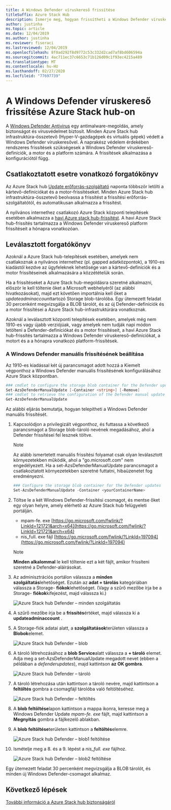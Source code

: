 ```yaml
---
title: A Windows Defender víruskereső frissítése
titleSuffix: Azure Stack Hub
description: Ismerje meg, hogyan frissítheti a Windows Defender víruskeresőt Azure Stack hub-on
author: justinha
ms.topic: article
ms.date: 12/04/2019
ms.author: justinha
ms.reviewer: fiseraci
ms.lastreviewed: 12/04/2019
ms.openlocfilehash: 8f0ad292f8d9772c53c332d2cad7af8bd606594a
ms.sourcegitcommit: 4ac711ec37c6653c71b126d09c1f93ec4215a489
ms.translationtype: MT
ms.contentlocale: hu-HU
ms.lasthandoff: 02/27/2020
ms.locfileid: "77697739"
---
```

# <a name="update-windows-defender-antivirus-on-azure-stack-hub"></a>A Windows Defender víruskereső frissítése Azure Stack hub-on

A [Windows Defender Antivirus](https://docs.microsoft.com/windows/security/threat-protection/windows-defender-antivirus/windows-defender-antivirus-in-windows-10) egy antimalware-megoldás, amely biztonságot és vírusvédelmet biztosít. Minden Azure Stack hub infrastruktúra-összetevő (Hyper-V-gazdagépek és virtuális gépek) védett a Windows Defender víruskeresővel. A naprakész védelem érdekében rendszeres frissítések szükségesek a Windows Defender víruskereső-definíciók, a motor és a platform számára. A frissítések alkalmazása a konfigurációtól függ.

## <a name="connected-scenario"></a>Csatlakoztatott esetre vonatkozó forgatókönyv

Az Azure Stack hub [Update erőforrás-szolgáltató](azure-stack-updates.md#the-update-resource-provider) naponta többször letölti a kártevő-definíciókat és a motor-frissítéseket. Minden Azure Stack hub infrastruktúra-összetevő beolvassa a frissítést a frissítési erőforrás-szolgáltatótól, és automatikusan alkalmazza a frissítést.

A nyilvános internethez csatlakozó Azure Stack központi telepítések esetében alkalmazza a [havi Azure stack hub-frissítést](azure-stack-apply-updates.md). A havi Azure Stack hub-frissítés tartalmazza a Windows Defender víruskereső platform frissítéseit a hónapra vonatkozóan.

## <a name="disconnected-scenario"></a>Leválasztott forgatókönyv

Azoknál a Azure Stack hub-telepítések esetében, amelyek nem csatlakoznak a nyilvános internethez (pl. gapped adatközpontok), a 1910-es kiadástól kezdve az ügyfeleknek lehetősége van a kártevő-definíciók és a motor frissítéseinek alkalmazására a közzétételük során. 

Ha a frissítéseket a Azure Stack hub-megoldásra szeretné alkalmazni, először le kell töltenie őket a Microsoft webhelyéről (az alábbi hivatkozásokat), majd ezt követően importálnia kell őket a *updateadminaccount*tartozó Storage blob-tárolóba. Egy ütemezett feladat 30 percenként megvizsgálja a BLOB tárolót, és az új Defender-definíciók és a motor frissítései a Azure Stack hub-infrastruktúrára vonatkoznak. 

Azoknál a leválasztott központi telepítések esetében, amelyek még nem 1910-es vagy újabb verziójúak, vagy amelyek nem tudják napi módon letölteni a Defender-definíciókat és a motor frissítéseit, a havi Azure Stack hub-frissítés tartalmazza a Windows Defender víruskereső-definíciókat, a motort és a a hónapra vonatkozó platform-frissítések. 


### <a name="set-up-windows-defender-for-manual-updates"></a>A Windows Defender manuális frissítésének beállítása 

Az 1910-es kiadással két új parancsmagot adott hozzá a Kiemelt végponthoz a Windows Defender manuális frissítésének konfigurálásához Azure Stack központban. 

```powershell 
### cmdlet to configure the storage blob container for the Defender updates 
Set-AzsDefenderManualUpdate [-Container <string>] [-Remove]  
### cmdlet to retrieve the configuration of the Defender manual update settings 
Get-AzsDefenderManualUpdate  
``` 

Az alábbi eljárás bemutatja, hogyan telepítheti a Windows Defender manuális frissítését. 

1. Kapcsolódjon a privilegizált végponthoz, és futtassa a következő parancsmagot a Storage blob-tároló nevének megadásához, ahol a Defender frissítései fel lesznek töltve. 

   > [!NOTE] 
   > Az alább ismertetett manuális frissítési folyamat csak olyan leválasztott környezetekben működik, ahol a "go.microsoft.com" nem engedélyezett. Ha a set-AzsDefenderManualUpdate parancsmagot a csatlakoztatott környezetekben szeretné futtatni, hibaüzenetet fog eredményezni. 

   ```powershell 
   ### Configure the storage blob container for the Defender updates 
   Set-AzsDefenderManualUpdate -Container <yourContainerName>
   ``` 

2. Töltse le a két Windows Defender-frissítési csomagot, és mentse őket egy olyan helyre, amely elérhető az Azure Stack hub felügyeleti portálján.  

   * mpam-fe. exe [https://go.microsoft.com/fwlink/?LinkId=121721&arch=x64](https://go.microsoft.com/fwlink/?LinkId=121721&arch=x64) 
   * nis_full. exe fájl [https://go.microsoft.com/fwlink/?LinkId=197094](https://go.microsoft.com/fwlink/?LinkId=197094) 

   > [!NOTE] 
   > **Minden alkalommal** le kell töltenie ezt a két fájlt, amikor frissíteni szeretné a Defender-aláírásokat. 

3. Az adminisztrációs portálon válassza a **minden szolgáltatás**lehetőséget. Ezután az **adat + tárolás** kategóriában válassza a Storage- **fiókok**lehetőséget. (Vagy a szűrő mezőbe írja be a Storage- **fiókok**kifejezést, majd válassza ki.) 

   ![Azure Stack hub Defender – minden szolgáltatás](./media/azure-stack-security-av/image1.png)  

4. A szűrő mezőbe írja be a **frissítés**értéket, majd válassza ki a **updateadminaccount** . 

5. A Storage-fiók adatai alatt, a **szolgáltatások**területen válassza a **Blobok**elemet. 

   ![Azure Stack hub Defender – blob](./media/azure-stack-security-av/image2.png) 

6. A tároló létrehozásához a **blob Service**alatt válassza a **+ tároló** elemet. Adja meg a set-AzsDefenderManualUpdate megadott nevet (ebben a példában a *defenderupdates*), majd kattintson **az OK gombra**. 

   ![Azure Stack hub Defender – tároló](./media/azure-stack-security-av/image3.png) 

7. A tároló létrehozása után kattintson a tároló nevére, majd kattintson a **feltöltés** gombra a csomagfájl tárolóba való feltöltéséhez. 

   ![Azure Stack hub Defender – feltöltés](./media/azure-stack-security-av/image4.png) 

8. A **blob feltöltése**lapon kattintson a mappa ikonra, keresse meg a Windows Defender Update *mpam-fe. exe* fájlt, majd kattintson a **Megnyitás** gombra a fájlkezelő ablakban. 

9. A **blob feltöltése**területen kattintson a **feltöltés**elemre. 

   ![Azure Stack hub Defender – blob1 feltöltése](./media/azure-stack-security-av/image5.png) 

1. Ismételje meg a 8. és a 9. lépést a *nis_full. exe* fájlhoz. 

   ![Azure Stack hub Defender – blob2 feltöltése](./media/azure-stack-security-av/image6.png)

Egy ütemezett feladat 30 percenként megvizsgálja a BLOB tárolót, és minden új Windows Defender-csomagot alkalmaz.  

## <a name="next-steps"></a>Következő lépések

[További információ a Azure Stack hub biztonságáról](azure-stack-security-foundations.md)
